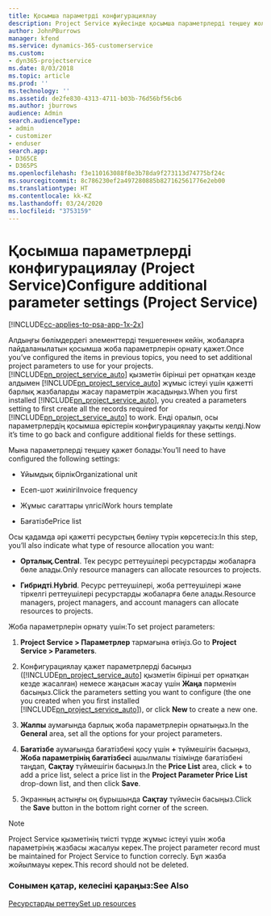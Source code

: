 ```yaml
---
title: Қосымша параметрді конфигурациялау
description: Project Service жүйесінде қосымша параметрлерді теңшеу жолы
author: JohnPBurrows
manager: kfend
ms.service: dynamics-365-customerservice
ms.custom:
- dyn365-projectservice
ms.date: 8/03/2018
ms.topic: article
ms.prod: ''
ms.technology: ''
ms.assetid: de2fe830-4313-4711-b03b-76d56bf56cb6
ms.author: jburrows
audience: Admin
search.audienceType:
- admin
- customizer
- enduser
search.app:
- D365CE
- D365PS
ms.openlocfilehash: f3e110163088f8e3b78da9f273113d74775bf24c
ms.sourcegitcommit: 8c786230ef2a497280885b827162561776e2eb00
ms.translationtype: HT
ms.contentlocale: kk-KZ
ms.lasthandoff: 03/24/2020
ms.locfileid: "3753159"
---
```

# <a name="configure-additional-parameter-settings-project-service"></a><span data-ttu-id="9cf53-103">Қосымша параметрлерді конфигурациялау (Project Service)</span><span class="sxs-lookup"><span data-stu-id="9cf53-103">Configure additional parameter settings (Project Service)</span></span>

[!INCLUDE[cc-applies-to-psa-app-1x-2x](../includes/cc-applies-to-psa-app-1x-2x.md)]

<span data-ttu-id="9cf53-104">Алдыңғы бөлімдердегі элементтерді теңшегеннен кейін, жобаларға пайдаланылатын қосымша жоба параметрлерін орнату қажет.</span><span class="sxs-lookup"><span data-stu-id="9cf53-104">Once you’ve configured the items in previous topics, you need to set additional project parameters to use for your projects.</span></span> <span data-ttu-id="9cf53-105">[!INCLUDE[pn_project_service_auto](../includes/pn-project-service-auto.md)] қызметін бірінші рет орнатқан кезде алдымен [!INCLUDE[pn_project_service_auto](../includes/pn-project-service-auto.md)] жұмыс істеуі үшін қажетті барлық жазбаларды жасау параметрін жасадыңыз.</span><span class="sxs-lookup"><span data-stu-id="9cf53-105">When you first installed [!INCLUDE[pn_project_service_auto](../includes/pn-project-service-auto.md)], you created a parameters setting to first create all the records required for [!INCLUDE[pn_project_service_auto](../includes/pn-project-service-auto.md)] to work.</span></span> <span data-ttu-id="9cf53-106">Енді оралып, осы параметрлердің қосымша өрістерін конфигурациялау уақыты келді.</span><span class="sxs-lookup"><span data-stu-id="9cf53-106">Now it’s time to go back and configure additional fields for these settings.</span></span>  
  
 <span data-ttu-id="9cf53-107">Мына параметрлерді теңшеу қажет болады:</span><span class="sxs-lookup"><span data-stu-id="9cf53-107">You’ll need to have configured the following settings:</span></span>  
  
-   <span data-ttu-id="9cf53-108">Ұйымдық бірлік</span><span class="sxs-lookup"><span data-stu-id="9cf53-108">Organizational unit</span></span>  
  
-   <span data-ttu-id="9cf53-109">Есеп-шот жиілігі</span><span class="sxs-lookup"><span data-stu-id="9cf53-109">Invoice frequency</span></span>  
  
-   <span data-ttu-id="9cf53-110">Жұмыс сағаттары үлгісі</span><span class="sxs-lookup"><span data-stu-id="9cf53-110">Work hours template</span></span>  
  
-   <span data-ttu-id="9cf53-111">Бағатізбе</span><span class="sxs-lookup"><span data-stu-id="9cf53-111">Price list</span></span>  
 
<span data-ttu-id="9cf53-112">Осы қадамда әрі қажетті ресурстың бөліну түрін көрсетесіз:</span><span class="sxs-lookup"><span data-stu-id="9cf53-112">In this step, you’ll also indicate what type of resource allocation you want:</span></span>  
  
- <span data-ttu-id="9cf53-113">**Орталық**.</span><span class="sxs-lookup"><span data-stu-id="9cf53-113">**Central**.</span></span> <span data-ttu-id="9cf53-114">Тек ресурс реттеушілері ресурстарды жобаларға бөле алады.</span><span class="sxs-lookup"><span data-stu-id="9cf53-114">Only resource managers can allocate resources to projects.</span></span>  
  
- <span data-ttu-id="9cf53-115">**Гибридті**.</span><span class="sxs-lookup"><span data-stu-id="9cf53-115">**Hybrid**.</span></span> <span data-ttu-id="9cf53-116">Ресурс реттеушілері, жоба реттеушілері және тіркелгі реттеушілері ресурстарды жобаларға бөле алады.</span><span class="sxs-lookup"><span data-stu-id="9cf53-116">Resource managers, project managers, and account managers can allocate resources to projects.</span></span>  
  
 
<span data-ttu-id="9cf53-117">Жоба параметрлерін орнату үшін:</span><span class="sxs-lookup"><span data-stu-id="9cf53-117">To set project parameters:</span></span>  
  
1. <span data-ttu-id="9cf53-118">**Project Service > Параметрлер** тармағына өтіңіз.</span><span class="sxs-lookup"><span data-stu-id="9cf53-118">Go to **Project Service > Parameters**.</span></span>  
  
2. <span data-ttu-id="9cf53-119">Конфигурациялау қажет параметрлерді басыңыз ([!INCLUDE[pn_project_service_auto](../includes/pn-project-service-auto.md)] қызметін бірінші рет орнатқан кезде жасалған) немесе жаңасын жасау үшін **Жаңа** пәрменін басыңыз.</span><span class="sxs-lookup"><span data-stu-id="9cf53-119">Click the parameters setting you want to configure (the one you created when you first installed [!INCLUDE[pn_project_service_auto](../includes/pn-project-service-auto.md)]), or click **New** to create a new one.</span></span>  
  
3. <span data-ttu-id="9cf53-120">**Жалпы** аумағында барлық жоба параметрлерін орнатыңыз.</span><span class="sxs-lookup"><span data-stu-id="9cf53-120">In the **General** area, set all the options for your project parameters.</span></span>  
  
4. <span data-ttu-id="9cf53-121">**Бағатізбе** аумағында бағатізбені қосу үшін **+** түймешігін басыңыз, **Жоба параметрінің бағатізбесі** ашылмалы тізімінде бағатізбені таңдап, **Сақтау** түймешігін басыңыз.</span><span class="sxs-lookup"><span data-stu-id="9cf53-121">In the **Price List** area, click **+** to add a price list, select a price list in the **Project Parameter Price List** drop-down list, and then click **Save**.</span></span>  
  
5. <span data-ttu-id="9cf53-122">Экранның астыңғы оң бұрышында **Сақтау** түймесін басыңыз.</span><span class="sxs-lookup"><span data-stu-id="9cf53-122">Click the **Save** button in the bottom right corner of the screen.</span></span>  

> [!NOTE]
> <span data-ttu-id="9cf53-123">Project Service қызметінің тиісті түрде жұмыс істеуі үшін жоба параметрінің жазбасы жасалуы керек.</span><span class="sxs-lookup"><span data-stu-id="9cf53-123">The project parameter record must be maintained for Project Service to function correcly.</span></span> <span data-ttu-id="9cf53-124">Бұл жазба жойылмауы керек.</span><span class="sxs-lookup"><span data-stu-id="9cf53-124">This record should not be deleted.</span></span>

### <a name="see-also"></a><span data-ttu-id="9cf53-125">Сонымен қатар, келесіні қараңыз:</span><span class="sxs-lookup"><span data-stu-id="9cf53-125">See Also</span></span>  
 [<span data-ttu-id="9cf53-126">Ресурстарды реттеу</span><span class="sxs-lookup"><span data-stu-id="9cf53-126">Set up resources</span></span>](../project-service/set-up-resources.md)
